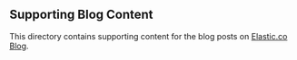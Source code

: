 ## Supporting Blog Content

This directory contains supporting content for the blog posts on [Elastic.co Blog](https://www.elastic.co/blog).
